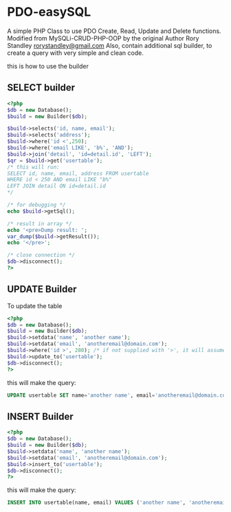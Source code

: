 # PDO-easySQL
A simple PHP Class to use PDO Create, Read, Update and Delete functions. 
Modified from MySQLi-CRUD-PHP-OOP by the original Author Rory Standley <rorystandley@gmail.com>
Also, contain additional sql builder, to create a query with very simple and clean code.

this is how to use the builder
## SELECT builder
```php
<?php
$db = new Database();
$build = new Builder($db);

$build->selects('id, name, email');
$build->selects('address');
$build->where('id <',250);
$build->where('email LIKE', 'b%', 'AND'); 
$build->join('detail', 'id=detail.id', 'LEFT'); 
$qr = $build->get('usertable');
/* this will run:
SELECT id, name, email, address FROM usertable
WHERE id < 250 AND email LIKE "b%"
LEFT JOIN detail ON id=detail.id
*/

/* for debugging */
echo $build->getSql();

/* result in array */
echo '<pre>Dump result: ';
var_dump($build->getResult());
echo '</pre>';

/* close connection */
$db->disconnect();
?>
```
## UPDATE Builder
To update the table
```php
<?php
$db = new Database();
$build = new Builder($db);
$build->setdata('name', 'another name');
$build->setdata('email', 'anotheremail@domain.com');
$build->where('id >', 280); /* if not supplied with '>', it will assume '=' */
$build->update_to('usertable');
$db->disconnect();
?>
```
this will make the query: 
```sql
UPDATE usertable SET name='another name', email='anotheremail@domain.com WHERE id > 280'
```

## INSERT Builder
```php
<?php
$db = new Database();
$build = new Builder($db);
$build->setdata('name', 'another name');
$build->setdata('email', 'anotheremail@domain.com');
$build->insert_to('usertable');
$db->disconnect();
?>
```
this will make the query: 
```sql
INSERT INTO usertable(name, email) VALUES ('another name', 'anotheremail@domain.com')
```
